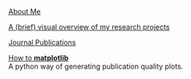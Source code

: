 [About Me](/AboutMe)

[A (brief) visual overview of my research projects](/ResearchProjects)

[Journal Publications](/publications)

[How to **matplotlib**](/plots_matplotlib) <br>
A python way of generating publication quality plots.
